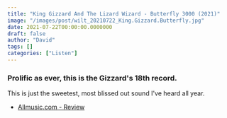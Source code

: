 ```yaml
---
title: "King Gizzard And The Lizard Wizard - Butterfly 3000 (2021)"
image: "/images/post/wilt_20210722_King.Gizzard.Butterfly.jpg"
date: 2021-07-22T00:00:00.0000000
draft: false
author: "David"
tags: []
categories: ["Listen"]
---
```

### Prolific as ever, this is the Gizzard's 18th record. 

 This is just the sweetest, most blissed out sound I've heard all year.

-  [Allmusic.com - Review](https://www.allmusic.com/album/butterfly-3000-mw0003524334)